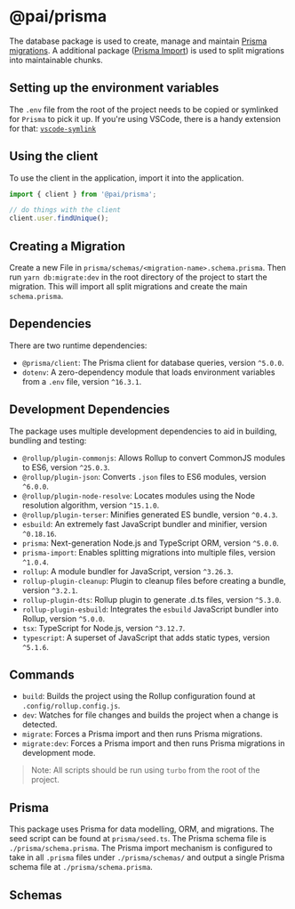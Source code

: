 <!-- @format -->

# @pai/prisma

The database package is used to create, manage and maintain [Prisma migrations](https://www.prisma.io/docs). A additional package ([Prisma Import](https://github.com/ajmnz/prisma-import)) is used to split migrations into maintainable chunks.

## Setting up the environment variables

The `.env` file from the root of the project needs to be copied or symlinked for `Prisma` to pick it up. If you're using VSCode, there is a handy extension for that: [`vscode-symlink`](https://marketplace.visualstudio.com/items?itemName=anbuselvan.vscode-symlink)

## Using the client

To use the client in the application, import it into the application.

```ts
import { client } from '@pai/prisma';

// do things with the client
client.user.findUnique();
```

## Creating a Migration

Create a new File in `prisma/schemas/<migration-name>.schema.prisma`. Then run `yarn db:migrate:dev` in the root directory of the project to start the migration. This will import all split migrations and create the main `schema.prisma`.

## Dependencies

There are two runtime dependencies:

-   `@prisma/client`: The Prisma client for database queries, version `^5.0.0`.
-   `dotenv`: A zero-dependency module that loads environment variables from a `.env` file, version `^16.3.1`.

## Development Dependencies

The package uses multiple development dependencies to aid in building, bundling and testing:

-   `@rollup/plugin-commonjs`: Allows Rollup to convert CommonJS modules to ES6, version `^25.0.3`.
-   `@rollup/plugin-json`: Converts `.json` files to ES6 modules, version `^6.0.0`.
-   `@rollup/plugin-node-resolve`: Locates modules using the Node resolution algorithm, version `^15.1.0`.
-   `@rollup/plugin-terser`: Minifies generated ES bundle, version `^0.4.3`.
-   `esbuild`: An extremely fast JavaScript bundler and minifier, version `^0.18.16`.
-   `prisma`: Next-generation Node.js and TypeScript ORM, version `^5.0.0`.
-   `prisma-import`: Enables splitting migrations into multiple files, version `^1.0.4`.
-   `rollup`: A module bundler for JavaScript, version `^3.26.3`.
-   `rollup-plugin-cleanup`: Plugin to cleanup files before creating a bundle, version `^3.2.1`.
-   `rollup-plugin-dts`: Rollup plugin to generate .d.ts files, version `^5.3.0`.
-   `rollup-plugin-esbuild`: Integrates the `esbuild` JavaScript bundler into Rollup, version `^5.0.0`.
-   `tsx`: TypeScript for Node.js, version `^3.12.7`.
-   `typescript`: A superset of JavaScript that adds static types, version `^5.1.6`.

## Commands

-   `build`: Builds the project using the Rollup configuration found at `.config/rollup.config.js`.
-   `dev`: Watches for file changes and builds the project when a change is detected.
-   `migrate`: Forces a Prisma import and then runs Prisma migrations.
-   `migrate:dev`: Forces a Prisma import and then runs Prisma migrations in development mode.

> Note: All scripts should be run using `turbo` from the root of the project.

## Prisma

This package uses Prisma for data modelling, ORM, and migrations. The seed script can be found at `prisma/seed.ts`. The Prisma schema file is `./prisma/schema.prisma`. The Prisma import mechanism is configured to take in all `.prisma` files under `./prisma/schemas/` and output a single Prisma schema file at `./prisma/schema.prisma`.

## Schemas
